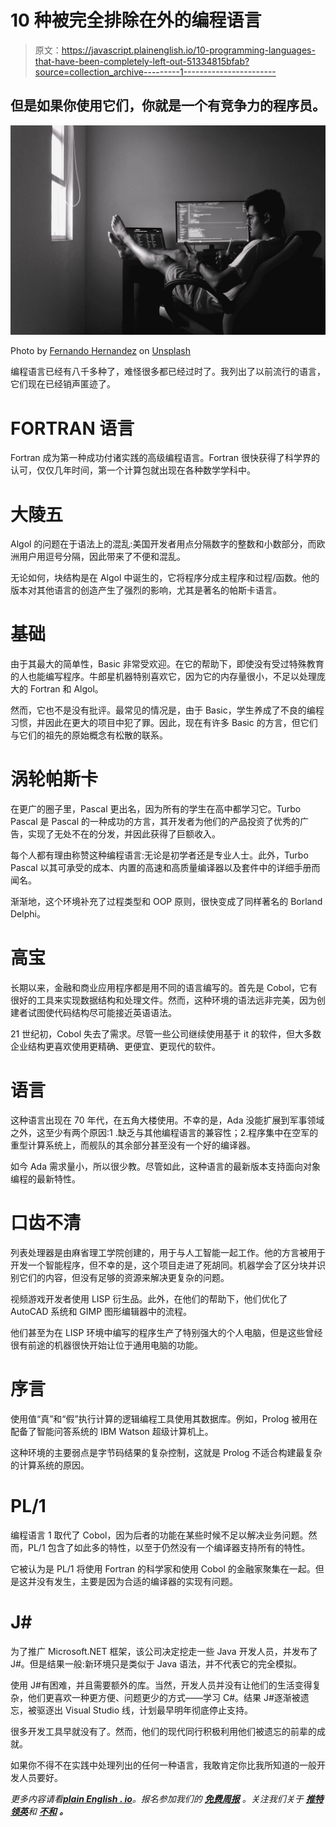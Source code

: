 # 10 种被完全排除在外的编程语言

> 原文：<https://javascript.plainenglish.io/10-programming-languages-that-have-been-completely-left-out-51334815bfab?source=collection_archive---------1----------------------->

## 但是如果你使用它们，你就是一个有竞争力的程序员。

![](img/ffd314db9a739063263f91c47e0d0551.png)

Photo by [Fernando Hernandez](https://unsplash.com/@_ferh97?utm_source=medium&utm_medium=referral) on [Unsplash](https://unsplash.com?utm_source=medium&utm_medium=referral)

编程语言已经有八千多种了，难怪很多都已经过时了。我列出了以前流行的语言，它们现在已经销声匿迹了。

# FORTRAN 语言

Fortran 成为第一种成功付诸实践的高级编程语言。Fortran 很快获得了科学界的认可，仅仅几年时间，第一个计算包就出现在各种数学学科中。

# 大陵五

Algol 的问题在于语法上的混乱:美国开发者用点分隔数字的整数和小数部分，而欧洲用户用逗号分隔，因此带来了不便和混乱。

无论如何，块结构是在 Algol 中诞生的，它将程序分成主程序和过程/函数。他的版本对其他语言的创造产生了强烈的影响，尤其是著名的帕斯卡语言。

# 基础

由于其最大的简单性，Basic 非常受欢迎。在它的帮助下，即使没有受过特殊教育的人也能编写程序。牛郎星机器特别喜欢它，因为它的内存量很小，不足以处理庞大的 Fortran 和 Algol。

然而，它也不是没有批评。最常见的情况是，由于 Basic，学生养成了不良的编程习惯，并因此在更大的项目中犯了罪。因此，现在有许多 Basic 的方言，但它们与它们的祖先的原始概念有松散的联系。

# 涡轮帕斯卡

在更广的圈子里，Pascal 更出名，因为所有的学生在高中都学习它。Turbo Pascal 是 Pascal 的一种成功的方言，其开发者为他们的产品投资了优秀的广告，实现了无处不在的分发，并因此获得了巨额收入。

每个人都有理由称赞这种编程语言:无论是初学者还是专业人士。此外，Turbo Pascal 以其可承受的成本、内置的高速和高质量编译器以及套件中的详细手册而闻名。

渐渐地，这个环境补充了过程类型和 OOP 原则，很快变成了同样著名的 Borland Delphi。

# 高宝

长期以来，金融和商业应用程序都是用不同的语言编写的。首先是 Cobol，它有很好的工具来实现数据结构和处理文件。然而，这种环境的语法远非完美，因为创建者试图使代码结构尽可能接近英语语法。

21 世纪初，Cobol 失去了需求。尽管一些公司继续使用基于 it 的软件，但大多数企业结构更喜欢使用更精确、更便宜、更现代的软件。

# 语言

这种语言出现在 70 年代，在五角大楼使用。不幸的是，Ada 没能扩展到军事领域之外，这至少有两个原因:1 .缺乏与其他编程语言的兼容性；2.程序集中在空军的重型计算系统上，而舰队的其余部分甚至没有一个好的编译器。

如今 Ada 需求量小，所以很少教。尽管如此，这种语言的最新版本支持面向对象编程的最新特性。

# 口齿不清

列表处理器是由麻省理工学院创建的，用于与人工智能一起工作。他的方言被用于开发一个智能程序，但不幸的是，这个项目走进了死胡同。机器学会了区分块并识别它们的内容，但没有足够的资源来解决更复杂的问题。

视频游戏开发者使用 LISP 衍生品。此外，在他们的帮助下，他们优化了 AutoCAD 系统和 GIMP 图形编辑器中的流程。

他们甚至为在 LISP 环境中编写的程序生产了特别强大的个人电脑，但是这些曾经很有前途的机器很快开始让位于通用电脑的功能。

# 序言

使用值“真”和“假”执行计算的逻辑编程工具使用其数据库。例如，Prolog 被用在配备了智能问答系统的 IBM Watson 超级计算机上。

这种环境的主要弱点是字节码结果的复杂控制，这就是 Prolog 不适合构建最复杂的计算系统的原因。

# PL/1

编程语言 1 取代了 Cobol，因为后者的功能在某些时候不足以解决业务问题。然而，PL/1 包含了如此多的特性，以至于仍然没有一个编译器支持所有的特性。

它被认为是 PL/1 将使用 Fortran 的科学家和使用 Cobol 的金融家聚集在一起。但是这并没有发生，主要是因为合适的编译器的实现有问题。

# J#

为了推广 Microsoft.NET 框架，该公司决定挖走一些 Java 开发人员，并发布了 J#。但是结果一般:新环境只是类似于 Java 语法，并不代表它的完全模拟。

使用 J#有困难，并且需要额外的库。当然，开发人员并没有让他们的生活变得复杂，他们更喜欢一种更方便、问题更少的方式——学习 C#。结果 J#逐渐被遗忘，被驱逐出 Visual Studio 线，计划最早明年彻底停止支持。

很多开发工具早就没有了。然而，他们的现代同行积极利用他们被遗忘的前辈的成就。

如果你不得不在实践中处理列出的任何一种语言，我敢肯定你比我所知道的一般开发人员要好。

*更多内容请看*[***plain English . io***](https://plainenglish.io/)*。报名参加我们的* [***免费周报***](http://newsletter.plainenglish.io/) *。关注我们关于* [***推特***](https://twitter.com/inPlainEngHQ)[***领英***](https://www.linkedin.com/company/inplainenglish/)**和* [***不和***](https://discord.gg/GtDtUAvyhW) ***。****